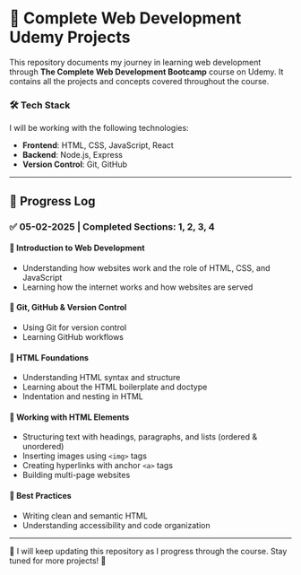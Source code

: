 # 🚀 Complete Web Development Udemy Projects  

This repository documents my journey in learning web development through **The Complete Web Development Bootcamp** course on Udemy. It contains all the projects and concepts covered throughout the course.  

### 🛠️ Tech Stack  
I will be working with the following technologies:  
- **Frontend**: HTML, CSS, JavaScript, React  
- **Backend**: Node.js, Express  
- **Version Control**: Git, GitHub  

---

## 📅 Progress Log  

### ✅ 05-02-2025 | Completed Sections: 1, 2, 3, 4  

#### 🔹 **Introduction to Web Development**  
- Understanding how websites work and the role of HTML, CSS, and JavaScript  
- Learning how the internet works and how websites are served  

#### 🔹 **Git, GitHub & Version Control**  
- Using Git for version control  
- Learning GitHub workflows  

#### 🔹 **HTML Foundations**  
- Understanding HTML syntax and structure  
- Learning about the HTML boilerplate and doctype  
- Indentation and nesting in HTML  

#### 🔹 **Working with HTML Elements**  
- Structuring text with headings, paragraphs, and lists (ordered & unordered)  
- Inserting images using `<img>` tags  
- Creating hyperlinks with anchor `<a>` tags  
- Building multi-page websites  

#### 🔹 **Best Practices**  
- Writing clean and semantic HTML  
- Understanding accessibility and code organization  

---

📌 I will keep updating this repository as I progress through the course. Stay tuned for more projects! 🎯  
